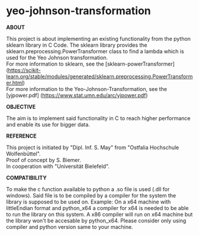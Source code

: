 # yeo-johnson-transformation

__ABOUT__

This project is about implementing an existing functionality from the python sklearn library in C Code.
The sklearn library provides the sklearn.preprocessing.PowerTransformer class to find a lambda which is used for the Yeo Johnson transformation.<br>
For more information to sklearn, see the [sklearn-powerTransformer] (https://scikit-learn.org/stable/modules/generated/sklearn.preprocessing.PowerTransformer.html)<br>
For more information to the Yeo-Johnson-Transformation, see the [yjpower.pdf] (https://www.stat.umn.edu/arc/yjpower.pdf)

__OBJECTIVE__

The aim is to implement said functionality in C to reach higher performance and enable its use for bigger data.

__REFERENCE__

This project is initiated by "Dipl. Inf. S. May" from "Ostfalia Hochschule Wolfenbüttel".<br>
Proof of concept by S. Biemer.<br>
In cooperation with "Universität Bielefeld".

__COMPATIBILITY__

To make the c function available to python a .so file is used (.dll for windows). Said file is to be compiled by a compiler for the system the library is supposed to be used on. Example: On a x64 machine with littleEndian format and python_x64 a compiler for x64 is needed to be able to run the library on this system. A x86 compiler will run on x64 machine but the library won't be accesable by python_x64. Please consider only using compiler and python version same to your machine.
